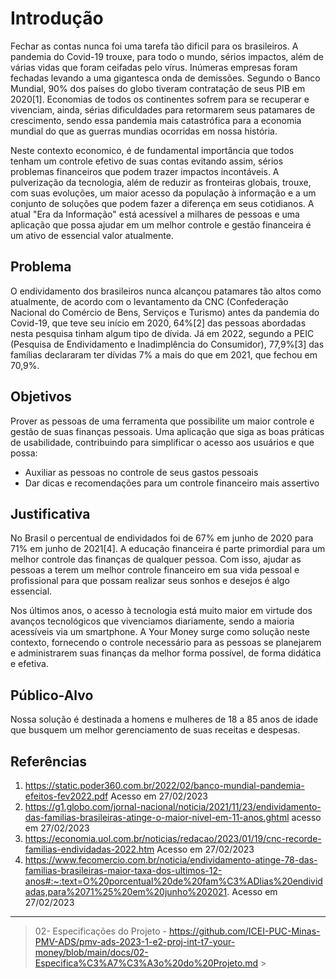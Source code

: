 # Introdução
Fechar as contas nunca foi uma tarefa tão dificil para os brasileiros. A pandemia do Covid-19 trouxe, para todo o mundo, sérios impactos, além de várias vidas que foram ceifadas pelo vírus. Inúmeras empresas foram fechadas levando a uma gigantesca onda de demissões. Segundo o Banco Mundial, 90% dos países do globo tiveram contratação de seus PIB em 2020[1]. Economias de todos os continentes sofrem para se recuperar e vivenciam, ainda, sérias dificuldades para retormarem seus patamares de crescimento, sendo essa pandemia mais catastrófica para a economia mundial do que as guerras mundias ocorridas em nossa história.

Neste contexto economico, é de fundamental importância que todos tenham um controle efetivo de suas contas evitando assim, sérios problemas financeiros que podem trazer impactos incontáveis. A pulverização da tecnologia, além de reduzir as fronteiras globais, trouxe, com suas evoluções, um maior acesso da população à informação e a um conjunto de soluções que podem fazer a diferença em seus cotidianos. A atual "Era da Informação" está acessível a milhares de pessoas e uma aplicação que possa ajudar em um melhor controle e gestão financeira é um ativo de essencial valor atualmente. 

## Problema
O endividamento dos brasileiros nunca alcançou patamares tão altos como atualmente, de acordo com o levantamento da CNC (Confederação Nacional do Comércio de Bens, Serviços e Turismo) antes da pandemia do Covid-19, que teve seu início em 2020, 64%[2] das pessoas abordadas nesta pesquisa tinham algum tipo de dívida. Já em 2022, segundo a PEIC (Pesquisa de Endividamento e Inadimplência do Consumidor), 77,9%[3] das famílias declararam ter dívidas 7% a mais do que em 2021, que fechou em 70,9%. 

## Objetivos
Prover as pessoas de uma ferramenta que possibilite um maior controle e gestão de suas finanças pessoais. Uma aplicação que siga as boas práticas de usabilidade, contribuindo para simplificar o acesso aos usuários e que possa:
*	Auxiliar as pessoas no controle de seus gastos pessoais
*	Dar dicas e recomendações para um controle financeiro mais assertivo

## Justificativa
No Brasil o percentual de endividados foi de 67% em junho de 2020 para 71% em junho de 2021[4]. A educação financeira é parte primordial para um melhor controle das finanças de qualquer pessoa. Com isso, ajudar as pessoas a terem um melhor controle financeiro em sua vida pessoal e profissional para que possam realizar seus sonhos e desejos é algo essencial.

Nos últimos anos, o acesso à tecnologia está muito maior em virtude dos avanços tecnológicos que vivenciamos diariamente, sendo a maioria acessíveis via um smartphone. A Your Money surge como solução neste contexto, fornecendo o controle necessário para as pessoas se planejarem e administrarem suas finanças da melhor forma possível, de forma didática e efetiva.

## Público-Alvo
Nossa solução é destinada a homens e mulheres de 18 a 85 anos de idade que busquem um melhor gerenciamento de suas receitas e despesas.

## Referências
1. https://static.poder360.com.br/2022/02/banco-mundial-pandemia-efeitos-fev2022.pdf Acesso em 27/02/2023
2. https://g1.globo.com/jornal-nacional/noticia/2021/11/23/endividamento-das-familias-brasileiras-atinge-o-maior-nivel-em-11-anos.ghtml acesso em 27/02/2023
3. https://economia.uol.com.br/noticias/redacao/2023/01/19/cnc-recorde-familias-endividadas-2022.htm Acesso em 27/02/2023
4. https://www.fecomercio.com.br/noticia/endividamento-atinge-78-das-familias-brasileiras-maior-taxa-dos-ultimos-12-anos#:~:text=O%20porcentual%20de%20fam%C3%ADlias%20endividadas,para%2071%25%20em%20junho%202021. Acesso em 27/02/2023

----------------------------------------------------------------------------------------------------------------------------------------------------------------------
> 02- Especificações do Projeto - https://github.com/ICEI-PUC-Minas-PMV-ADS/pmv-ads-2023-1-e2-proj-int-t7-your-money/blob/main/docs/02-Especifica%C3%A7%C3%A3o%20do%20Projeto.md >
